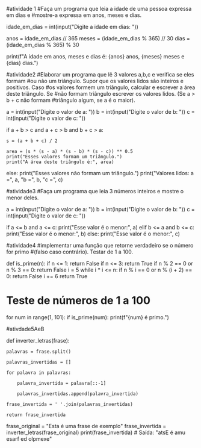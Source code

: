 #atividade 1
 #Faça um programa que leia a idade de uma pessoa expressa em dias e
 #mostre-a expressa em anos, meses e dias.

idade_em_dias = int(input("Digite a idade em dias: "))

anos = idade_em_dias // 365
meses = (idade_em_dias % 365) // 30
dias = (idade_em_dias % 365) % 30

print(f"A idade em anos, meses e dias é: {anos} anos, {meses} meses e {dias} dias.")



#atividade2
#Elaborar um programa que lê 3 valores a,b,c e verifica se eles formam
#ou não um triângulo. Supor que os valores lidos são inteiros e positivos. Caso
#os valores formem um triângulo, calcular e escrever a área deste triângulo. Se
#não formam triângulo escrever os valores lidos. (Se a &gt; b + c não formam
#triângulo algum, se a é o maior).

a = int(input("Digite o valor de a: "))
b = int(input("Digite o valor de b: "))
c = int(input("Digite o valor de c: "))

if a + b > c and a + c > b and b + c > a:

    s = (a + b + c) / 2
    
    area = (s * (s - a) * (s - b) * (s - c)) ** 0.5
    print("Esses valores formam um triângulo.")
    print("A área deste triângulo é:", area)
else:
    print("Esses valores não formam um triângulo.")
    print("Valores lidos: a =", a, "b =", b, "c =", c)

#atividade3
#Faça um programa que leia 3 números inteiros e mostre o menor deles.

a = int(input("Digite o valor de a: "))
b = int(input("Digite o valor de b: "))
c = int(input("Digite o valor de c: "))

if a <= b and a <= c:
    print("Esse valor é o menor:", a)
elif b <= a and b <= c:
    print("Esse valor é o menor:", b)
else:
    print("Esse valor é o menor:", c)

#atividade4
#implementar uma função que retorne verdadeiro se o número for primo
#(falso caso contrário). Testar de 1 a 100.

def is_prime(n):
    if n <= 1:
        return False
    if n <= 3:
        return True
    if n % 2 == 0 or n % 3 == 0:
        return False
    i = 5
    while i * i <= n:
        if n % i == 0 or n % (i + 2) == 0:
            return False
        i += 6
    return True

# Teste de números de 1 a 100
for num in range(1, 101):
    if is_prime(num):
        print(f"{num} é primo.")

#ativdade5AeB

def inverter_letras(frase):
    
    palavras = frase.split()
    
    palavras_invertidas = []
    
    for palavra in palavras:
    
        palavra_invertida = palavra[::-1]
        
        palavras_invertidas.append(palavra_invertida)
   
    frase_invertida = ' '.join(palavras_invertidas)
   
    return frase_invertida
frase_original = "Esta é uma frase de exemplo"
frase_invertida = inverter_letras(frase_original)
print(frase_invertida)  # Saída: "atsE é amu esarf ed olpmexe"

